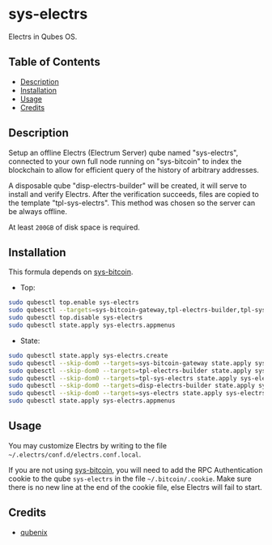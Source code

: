 # sys-electrs

Electrs in Qubes OS.

## Table of Contents

*   [Description](#description)
*   [Installation](#installation)
*   [Usage](#usage)
*   [Credits](#credits)

## Description

Setup an offline Electrs (Electrum Server) qube named "sys-electrs",
connected to your own full node running on "sys-bitcoin" to index the
blockchain to allow for efficient query of the history of arbitrary addresses.

A disposable qube "disp-electrs-builder" will be created, it will serve to
install and verify Electrs. After the verification succeeds, files are copied
to the template "tpl-sys-electrs". This method was chosen so the server can be
always offline.

At least `200GB` of disk space is required.

## Installation

This formula depends on [sys-bitcoin](../sys-bitcoin/README.md).

*   Top:

```sh
sudo qubesctl top.enable sys-electrs
sudo qubesctl --targets=sys-bitcoin-gateway,tpl-electrs-builder,tpl-sys-electrs,disp-electrs-builder,sys-electrs state.apply
sudo qubesctl top.disable sys-electrs
sudo qubesctl state.apply sys-electrs.appmenus
```

*   State:

<!-- pkg:begin:post-install -->

```sh
sudo qubesctl state.apply sys-electrs.create
sudo qubesctl --skip-dom0 --targets=sys-bitcoin-gateway state.apply sys-bitcoin.configure-gateway
sudo qubesctl --skip-dom0 --targets=tpl-electrs-builder state.apply sys-electrs.install-builder
sudo qubesctl --skip-dom0 --targets=tpl-sys-electrs state.apply sys-electrs.install
sudo qubesctl --skip-dom0 --targets=disp-electrs-builder state.apply sys-electrs.configure-builder
sudo qubesctl --skip-dom0 --targets=sys-electrs state.apply sys-electrs.configure
sudo qubesctl state.apply sys-electrs.appmenus
```

<!-- pkg:end:post-install -->

## Usage

You may customize Electrs by writing to the file
`~/.electrs/conf.d/electrs.conf.local`.

If you are not using [sys-bitcoin](../sys-bitcoin/README.md), you will need to
add the RPC Authentication cookie to the qube `sys-electrs` in the file
`~/.bitcoin/.cookie`. Make sure there is no new line at the end of the cookie
file, else Electrs will fail to start.

## Credits

*   [qubenix](https://github.com/qubenix/qubes-whonix-bitcoin)
